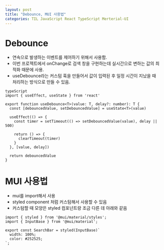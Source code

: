 ```yaml
---
layout: post
title: "Debounce, MUI 사용법"
categories: TIL JavaScript React TypeScript Merterial-UI 
---
```


# Debounce
- 연속으로 발생하는 이벤트를 제어하기 위해서 사용함.
- 이번 프로젝트에서 onChange로 검색 창을 구현하는데 실시간으로 변하는 값의 최적화 때문에 사용.
- useDebounce라는 커스텀 훅을 만들어서 값이 입력된 후 일정 시간이 지났을 때 처리하는 방식으로 만들 수 있음.

```
typeScript
import { useEffect, useState } from 'react'

export function useDebounce<T>(value: T, delay?: number): T {
  const [debouncedValue, setDebouncedValue] = useState<T>(value)

  useEffect(() => {
    const timer = setTimeout(() => setDebouncedValue(value), delay || 500)

    return () => {
      clearTimeout(timer)
    }
  }, [value, delay])

  return debouncedValue
}
```

# MUI 사용법
- mui를 import해서 사용
- styled component 처럼 커스텀해서 사용할 수 있음
- 커스텀할 때 모양은 styled 컴포넌트랑 조금 다른 데 아래와 같음

```
import { styled } from '@mui/material/styles';
import { InputBase } from '@mui/material';

export const SearchBar = styled(InputBase)`
  width: 100%;
  color: #252525;
`;
```